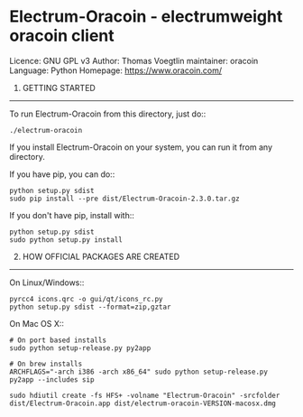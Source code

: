 Electrum-Oracoin - electrumweight oracoin client
=====================================

  Licence: GNU GPL v3
  Author: Thomas Voegtlin
  maintainer: oracoin
  Language: Python
  Homepage: https://www.oracoin.com/

  
1. GETTING STARTED
------------------

To run Electrum-Oracoin from this directory, just do::

    ./electrum-oracoin

If you install Electrum-Oracoin on your system, you can run it from any
directory.

If you have pip, you can do::

    python setup.py sdist
    sudo pip install --pre dist/Electrum-Oracoin-2.3.0.tar.gz


If you don't have pip, install with::

    python setup.py sdist
    sudo python setup.py install




2. HOW OFFICIAL PACKAGES ARE CREATED
------------------------------------

On Linux/Windows::

    pyrcc4 icons.qrc -o gui/qt/icons_rc.py
    python setup.py sdist --format=zip,gztar

On Mac OS X::

    # On port based installs
    sudo python setup-release.py py2app

    # On brew installs
    ARCHFLAGS="-arch i386 -arch x86_64" sudo python setup-release.py py2app --includes sip

    sudo hdiutil create -fs HFS+ -volname "Electrum-Oracoin" -srcfolder dist/Electrum-Oracoin.app dist/electrum-oracoin-VERSION-macosx.dmg
